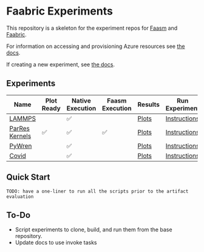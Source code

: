 # Faabric Experiments

This repository is a skeleton for the experiment repos for
[Faasm](http://github.com/faasm/faasm) and 
[Faabric](https://github.com/faasm/faabric).

For information on accessing and provisioning Azure resources see [the
docs](docs/azure.md).

If creating a new experiment, see [the docs](docs/new_experiments.md).

## Experiments

| Name | Plot Ready | Native Execution | Faasm Execution | Results | Run Experiment |
| --- | --- | --- | --- | -- | -- |
| [LAMMPS](https://github.com/faasm/experiment-lammps) | | :white_check_mark: | | [Plots](https://github.com/faasm/experiment-base/blob/master/plots/README.md) | [Instructions](https://github.com/faasm/experiment-lammps/blob/master/README.md) |
| [ParRes Kernels](https://github.com/faasm/experiment-kernels) | :white_check_mark: | :white_check_mark: | :white_check_mark: | [Plots](https://github.com/faasm/experiment-base/blob/master/results/kernels/README.md) | [Instructions](https://github.com/faasm/experiment-kernels/blob/master/README.md) |
| [PyWren](https://github.com/faasm/experiment-pywren) | | :white_check_mark: | | [Plots](https://github.com/faasm/experiment-master/blob/master/plots/README.md) | [Instructions](https://github.com/faasm/experiment-pywren/blob/master/README.md) |
| [Covid](https://github.com/faasm/experiment-covid) | | :white_check_mark: | | [Plots](https://github.com/faasm/experiment-base/blob/master/plots/README.md) | [Instructions](https://github.com/faasm/experiment-covid/blob/master/README.md) |

## Quick Start

```
TODO: have a one-liner to run all the scripts prior to the artifact evaluation
```

## To-Do

* Script experiments to clone, build, and run them from the base repository.
* Update docs to use invoke tasks
